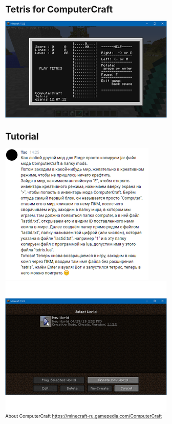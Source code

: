 # Tetris for ComputerCraft
![Alt text](https://github.com/dzanis/TetrisForComputerCraft/blob/master/game_screenshot.png)
# Tutorial 
![Alt text](https://github.com/dzanis/TetrisForComputerCraft/blob/master/Tao.png)
![Alt text](https://github.com/dzanis/TetrisForComputerCraft/blob/master/TetrisTutor.gif)
About ComputerCraft
https://minecraft-ru.gamepedia.com/ComputerCraft
